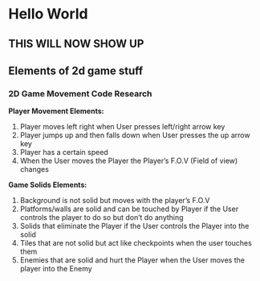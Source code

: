 # Hello World

## THIS WILL NOW SHOW UP

## Elements of 2d game stuff
### 2D Game Movement Code Research

**Player Movement Elements:**

1. Player moves left right when User presses left/right arrow key
2. Player jumps up and then falls down when User presses the up arrow key
3. Player has a certain speed
4. When the User moves the Player the Player’s F.O.V (Field of view) changes

**Game Solids Elements:**

1. Background is not solid but moves with the player’s F.O.V
2. Platforms/walls are solid and can be touched by Player if the User controls the player to do so but don’t do anything
3. Solids that eliminate the Player if the User controls the Player into the solid
4. Tiles that are not solid but act like checkpoints when the user touches them
5. Enemies that are solid and hurt the Player when the User moves the player into the Enemy
